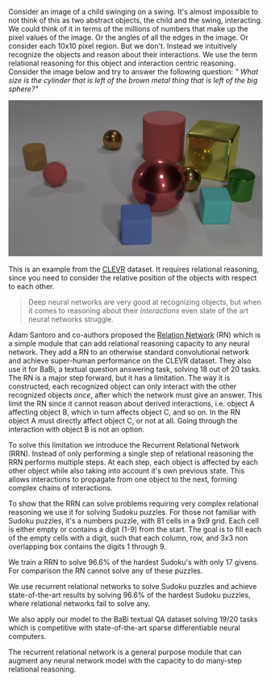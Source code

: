 Consider an image of a child swinging on a swing.
It's almost impossible to not think of this as two abstract objects, the child and the swing, interacting.
We could think of it in terms of the millions of numbers that make up the pixel values of the image.
Or the angles of all the edges in the image.
Or consider each 10x10 pixel region.
But we don't.
Instead we intuitively recognize the objects and reason about their interactions.
We use the term relational reasoning for this object and interaction centric reasoning.
Consider the image below and try to answer the following question:
*" What size is the cylinder that is left of the brown metal thing that is left of the big sphere?"*

![](clevr.jpg)

This is an example from the [CLEVR](http://cs.stanford.edu/people/jcjohns/clevr/) dataset.
It requires relational reasoning, since you need to consider the
relative position of the objects with respect to each other.

> Deep neural networks are very good at recognizing objects, but when it comes to reasoning about their
*interactions* even state of the art neural networks struggle.

Adam Santoro and co-authors proposed the [Relation Network](https://arxiv.org/abs/1706.01427) (RN) which
is a simple module that can add relational reasoning capacity to any neural network. They add a RN
to an otherwise standard convolutional network and achieve super-human performance on the CLEVR dataset.
They also use it for BaBi, a textual question answering task, solving 18 out of 20 tasks.
The RN is a major step forward, but it has a limitation. The way it is constructed, each recognized object
can only interact with the other recognized objects *once*, after which the network must give an answer. This
limit the RN since it cannot reason about derived interactions, i.e. object A affecting object B, which
in turn affects object C, and so on. In the RN object A must directly affect object C, or not at all. Going
through the interaction with object B is not an option.

To solve this limitation we introduce the Recurrent Relational Network (RRN). Instead of only performing a single
step of relational reasoning the RRN performs multiple steps. At each step, each object is affected by each other object
while also taking into account it's own previous state. This allows interactions to propagate from
one object to the next, forming complex chains of interactions.

To show that the RRN can solve problems requiring very complex relational reasoning we use it for solving Sudoku puzzles.
For those not familiar with Sudoku puzzles, it's a numbers puzzle, with 81 cells in a 9x9 grid. Each cell
is either empty or contains a digit (1-9) from the start. The goal is to fill each of
the empty cells with a digit, such that each column, row, and 3x3 non overlapping box contains the digits 1
through 9.

We train a RRN to solve 96.6% of the hardest Sudoku's with only 17 givens. For comparison the RN cannot
solve any of these puzzles.


We use recurrent relational networks to solve Sudoku puzzles and achieve state-of-the-art results by solving 96.6% of the hardest Sudoku puzzles, where relational networks fail to solve any.

We also apply our model to the BaBi textual QA dataset solving 19/20 tasks which is competitive with state-of-the-art sparse differentiable neural computers.

The recurrent relational network is a general purpose module that can augment any neural network model with the capacity to do many-step relational reasoning.